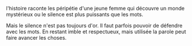 
l'histoire raconte les péripétie d'une jeune 
femme qui découvre un monde mystérieux ou le silence 
est plus puissants que les mots.

Mais le silence n'est pas toujours d'or.
Il faut parfois pouvoir de défendre avec les mots.
En restant imble et respectueux, mais utilisée la parole peut faire avancer les choses.

